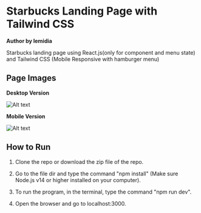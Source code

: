 # Starbucks Landing Page with Tailwind CSS

**Author by lemidia**

Starbucks landing page using React.js(only for component and menu state) and Tailwind CSS (Mobile Responsive with hamburger menu)

## Page Images

**Desktop Version**

![Alt text](/public/img/desktop-1.png)

**Mobile Version**

![Alt text](/public/img/mobile-1.png)

## How to Run

1. Clone the repo or download the zip file of the repo.

2. Go to the file dir and type the command "npm install" (Make sure Node.js v14 or higher installed on your computer).

3. To run the program, in the terminal, type the command "npm run dev".

4. Open the browser and go to localhost:3000.
